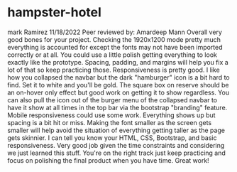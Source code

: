# hampster-hotel
mark Ramirez 
11/18/2022
Peer reviewed by: Amardeep Mann
Overall very good bones for your project. Checking the 1920x1200 mode pretty much everything is accounted for except the fonts may not have been imported correctly or at all. You could use a little polish getting everything to look exactly like the prototype. Spacing, padding, and margins will help you fix a lot of that so keep practicing those. Responsiveness is pretty good. I like how you collapsed the navbar but the dark "hamburger" icon is a bit hard to find. Set it to white and you'll be gold. The square box on reserve should be an on-hover only effect but good work on getting it to show regardless.  You can also pull the icon out of the burger menu of the collapsed navbar to have it show at all times in the top bar via the bootstrap "branding" feature. Mobile responsiveness could use some work. Everything shows up but spacing is a bit hit or miss. Making the font smaller as the screen gets smaller will help avoid the situation of everything getting taller as the page gets skinnier. I can tell you know your HTML, CSS, Bootstrap, and basic responsiveness. Very good job given the time constraints and considering we just learned this stuff. You're on the right track just keep practicing and focus on polishing the final product when you have time. Great work!